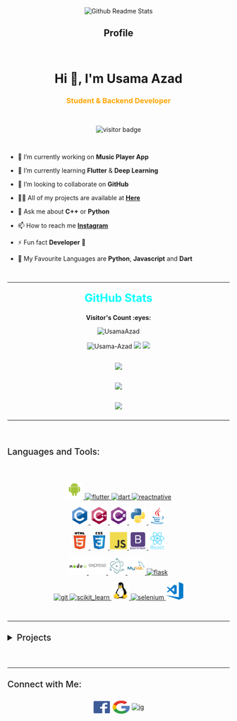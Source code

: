 <p align="center">
<img width="100px" src="https://res.cloudinary.com/anuraghazra/image/upload/v1594908242/logo_ccswme.svg" align="center" alt="Github Readme Stats" />
<h2 align="center">Profile</h2>
</p>

<br/>


<h1 align="center"> Hi 👋, I'm Usama Azad</h1>

<h3 align="center" style="color: orange;">Student & Backend Developer</h3> 
<br/>

<p align='center'>
  <img src="https://visitor-badge.glitch.me/badge?page_id=Usama-Azad.Usama-Azad" alt="visitor badge"/>
</p>


<br/>

- 🔭 I’m currently working on **Music Player App**

- 🌱 I’m currently learning **Flutter** & **Deep Learning**

- 👯 I’m looking to collaborate on **GitHub**

- 👨‍💻 All of my projects are available at [**Here**](https://github.com/Usama-Azad/)

- 💬 Ask me about **C++** or **Python**

- 📫 How to reach me [**Instagram**](https://instagram.com/chusama_786)

- ⚡ Fun fact **Developer** 🤨

- 💞 My Favourite Languages are  **Python**, **Javascript** and **Dart**

<br/>
<hr/>


<h2 align="center" style="color: cyan; margin-top: 20px; font-size: 25px; font-weight: bold">GitHub Stats</h2>

<h4 align="center" style="margin-bottom: 8px;">Visitor's Count :eyes:</h4>
<p align="center" style="margin-bottom: 15px;"><img src="https://profile-counter.glitch.me/{Usama-Azad}/count.svg" alt="UsamaAzad" /></p>


<p align="center">
  <img src="https://komarev.com/ghpvc/?username=Usama-Azad" alt="Usama-Azad" />
  <a href="https://github.com/Usama-Azad/"><img src="https://img.shields.io/github/last-commit/Usama-Azad/Usama-Azad?style=flat-square?color=red&label=Last%20Updated%20"/></a>
    <a href="https://github.com/Usama-Azad/"><img src="https://img.shields.io/github/followers/Usama-Azad?style=flat-square?color=%234CC61E&label=GitHub%20Followers%20"/></a>
</p>


<p align="center">
<img style="margin: 15px;" align="center" src="https://github-readme-stats.vercel.app/api/top-langs/?username=Usama-Azad&&layout=compact&bg_color=0,73FA79,73FDFF,7A81FF&theme=graywhite">
</p>

<p align="center">
<img style="margin-bottom: 15px;" align="center" src="https://github-readme-stats.vercel.app/api?username=Usama-Azad&count_private=true&show_icons=trueline_height=21&bg_color=0,EC6C6C,FFD479,FFFC79,73FA79&theme=graywhite">	
</p>


<p align="center">
<img style="margin-bottom: 10px;" align="center" src="https://github-profile-trophy.vercel.app/?username=Usama-Azad&theme=onedark">
</p>

<hr/>
<br/>

<h3 align="left" style="margin-bottom: 25px; font-size: 20px; font-weight: 500">Languages and Tools:</h3>

<br/>

<p align="center"> <a href="https://developer.android.com" target="_blank"> <img src="https://raw.githubusercontent.com/devicons/devicon/master/icons/android/android-original-wordmark.svg" alt="android" width="40" height="40"/> </a> <a href="https://flutter.dev" target="_blank"> <img src="https://www.vectorlogo.zone/logos/flutterio/flutterio-icon.svg" alt="flutter" width="40" height="40"/> </a> <a href="https://dart.dev" target="_blank"> <img src="https://www.vectorlogo.zone/logos/dartlang/dartlang-icon.svg" alt="dart" width="40" height="40"/> </a> <a href="https://reactnative.dev/" target="_blank"> <img src="https://reactnative.dev/img/header_logo.svg" alt="reactnative" width="40" height="40"/> </a></p>



 <p align="center"> <a href="https://www.cprogramming.com/" target="_blank"> <img src="https://raw.githubusercontent.com/devicons/devicon/master/icons/c/c-original.svg" alt="c" width="40" height="40"/> </a> 
 <a href="https://www.w3schools.com/cpp/" target="_blank"> <img src="https://raw.githubusercontent.com/devicons/devicon/master/icons/cplusplus/cplusplus-original.svg" alt="cplusplus" width="40" height="40"/> </a> <a href="https://www.w3schools.com/cs/" target="_blank"> <img src="https://raw.githubusercontent.com/devicons/devicon/master/icons/csharp/csharp-original.svg" alt="csharp" width="40" height="40"/> </a> <a href="https://www.python.org" target="_blank"> <img src="https://raw.githubusercontent.com/devicons/devicon/master/icons/python/python-original.svg" alt="python" width="40" height="40"/> </a><a href="https://www.java.com" target="_blank"> <img src="https://raw.githubusercontent.com/devicons/devicon/master/icons/java/java-original.svg" alt="java" width="40" height="40"/> </a> </p>
 
 
 <p align="center"> <a href="https://www.w3.org/html/" target="_blank"> <img src="https://raw.githubusercontent.com/devicons/devicon/master/icons/html5/html5-original-wordmark.svg" alt="html5" width="40" height="40"/> </a> <a href="https://www.w3schools.com/css/" target="_blank"> <img src="https://raw.githubusercontent.com/devicons/devicon/master/icons/css3/css3-original-wordmark.svg" alt="css3" width="40" height="40"/> </a> <a href="https://developer.mozilla.org/en-US/docs/Web/JavaScript" target="_blank"> <img src="https://raw.githubusercontent.com/devicons/devicon/master/icons/javascript/javascript-original.svg" alt="javascript" width="40" height="40"/> </a>  <a href="https://getbootstrap.com" target="_blank"> <img src="https://raw.githubusercontent.com/devicons/devicon/master/icons/bootstrap/bootstrap-plain-wordmark.svg" alt="bootstrap" width="40" height="40"/> </a>  <a href="https://reactjs.org/" target="_blank"> <img src="https://raw.githubusercontent.com/devicons/devicon/master/icons/react/react-original-wordmark.svg" alt="react" width="40" height="40"/> </a></p>

 
 <p align="center"><a href="https://nodejs.org" target="_blank"> <img src="https://raw.githubusercontent.com/devicons/devicon/master/icons/nodejs/nodejs-original-wordmark.svg" alt="nodejs" width="40" height="40"/> </a>  <a href="https://expressjs.com" target="_blank"> <img src="https://raw.githubusercontent.com/devicons/devicon/master/icons/express/express-original-wordmark.svg" alt="express" width="40" height="40"/> </a> <a href="https://www.electronjs.org" target="_blank"> <img src="https://raw.githubusercontent.com/devicons/devicon/master/icons/electron/electron-original.svg" alt="electron" width="40" height="40"/> </a> <a href="https://www.mysql.com/" target="_blank"> <img src="https://raw.githubusercontent.com/devicons/devicon/master/icons/mysql/mysql-original-wordmark.svg" alt="mysql" width="40" height="40"/> </a> <a href="https://flask.palletsprojects.com/" target="_blank"> <img src="https://www.vectorlogo.zone/logos/pocoo_flask/pocoo_flask-icon.svg" alt="flask" width="40" height="40"/> </a> </p>
  
  
 <p align="center"><a href="https://git-scm.com/" target="_blank"> <img src="https://www.vectorlogo.zone/logos/git-scm/git-scm-icon.svg" alt="git" width="40" height="40"/> </a>  <a href="https://scikit-learn.org/" target="_blank"> <img src="https://upload.wikimedia.org/wikipedia/commons/0/05/Scikit_learn_logo_small.svg" alt="scikit_learn" width="40" height="40"/> </a> <a href="https://www.linux.org/" target="_blank"> <img src="https://raw.githubusercontent.com/devicons/devicon/master/icons/linux/linux-original.svg" alt="linux" width="40" height="40"/> </a> <a href="https://www.selenium.dev" target="_blank"> <img src="https://raw.githubusercontent.com/detain/svg-logos/780f25886640cef088af994181646db2f6b1a3f8/svg/selenium-logo.svg" alt="selenium" width="40" height="40"/> </a> <a href="" target="_blank"> <img src="https://raw.githubusercontent.com/github/explore/80688e429a7d4ef2fca1e82350fe8e3517d3494d/topics/visual-studio-code/visual-studio-code.png" alt="vscode" width="40" height="40"/> </a> 
  </p>

<br/>
<hr/>

<details style="margin-top: 25px;">

<summary style="margin-bottom: 25px; font-size: 20px; font-weight: 500">
  Projects
</summary>


[![ReadMe Card](https://github-readme-stats.vercel.app/api/pin/?username=Usama-Azad&repo=Pickle-in-Cpp)](https://github.com/Usama-Azad/Pickle-in-Cpp) 

<br/>

[![ReadMe Card](https://github-readme-stats.vercel.app/api/pin/?username=Usama-Azad&repo=String-in-Cpp)](https://github.com/Usama-Azad/String-in-Cpp)

<br/>

**String-in-Cpp Example**

![picture](https://raw.githubusercontent.com/Usama-Azad/String-in-Cpp/master/Images/Example.png)

</details>



<br/>
<hr/>


<h3 align="left" style="margin: 25px 0px 25px; font-size: 20px; font-weight: 500">Connect with Me:</h3>

<p align="center">
<a href="https://fb.com/usama.azad.92" target="_blank"><img align="center" src="https://raw.githubusercontent.com/devicons/devicon/master/icons/facebook/facebook-original.svg" alt="fb" height="30" width="40" /></a> <a href="https://www.usamaazad2@gmail.com" target="_blank"><img align="center" src="https://raw.githubusercontent.com/devicons/devicon/master/icons/google/google-original.svg" alt="hr" height="30" width="40" /></a> <a href="https://instagram.com/chusama_786" target="_blank"><img align="center" src="https://img.icons8.com/color/96/000000/instagram-new.png" alt="ig" height="40" width="40" /></a>
</p>
